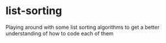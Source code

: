 # list-sorting
Playing around with some list sorting algorithms to get a better understanding of how to code each of them

